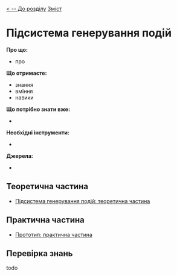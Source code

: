 [< -- До розділу](../README.md)         [Зміст](../../contents.md)

# Підсистема генерування подій

**Про що:**

- про 

**Що отримаєте:**

- знання 
- вміння 
- навики 

**Що потрібно знати вже:**

- 

**Необхідні інструменти:**

- 

**Джерела:** 

- 

## Теоретична частина

- [Підсистема генерування подій: теоретична частина](teor.md)

## Практична частина

- [Прототип: практична частина](lab.md)

## Перевірка знань

todo